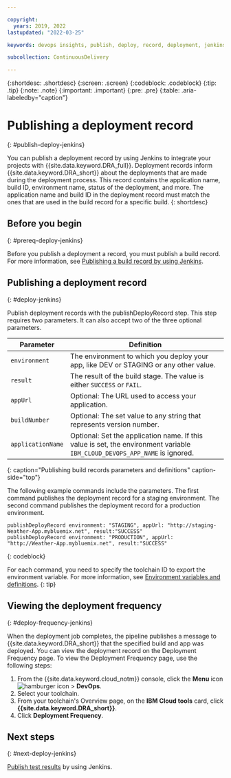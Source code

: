 ```yaml
---

copyright:
  years: 2019, 2022
lastupdated: "2022-03-25"

keywords: devops insights, publish, deploy, record, deployment, jenkins, app

subcollection: ContinuousDelivery

---
```


{:shortdesc: .shortdesc}
{:screen: .screen}
{:codeblock: .codeblock}
{:tip: .tip}
{:note: .note}
{:important: .important}
{:pre: .pre}
{:table: .aria-labeledby="caption"}

# Publishing a deployment record
{: #publish-deploy-jenkins}

You can publish a deployment record by using Jenkins to integrate your projects with {{site.data.keyword.DRA_full}}. Deployment records inform {{site.data.keyword.DRA_short}} about the deployments that are made during the deployment process. This record contains the application name, build ID, environment name, status of the deployment, and more. The application name and build ID in the deployment record must match the ones that are used in the build record for a specific build.
{: shortdesc}


## Before you begin
{: #prereq-deploy-jenkins}

Before you publish a deployment a record, you must publish a build record. For more information, see [Publishing a build record by using Jenkins](/docs/ContinuousDelivery?topic=ContinuousDelivery-publish-build-jenkins).


## Publishing a deployment record 
{: #deploy-jenkins}

Publish deployment records with the publishDeployRecord step. This step requires two parameters. It can also accept two of the three optional parameters.

| Parameter         | Definition                                                                                                                   |
|-------------------|------------------------------------------------------------------------------------------------------------------------------|
| `environment`     | The environment to which you deploy your app, like DEV or STAGING or any other value.                                        |
| `result`          | The result of the build stage. The value is either `SUCCESS` or `FAIL`.                                                      |
| `appUrl`          | Optional: The URL used to access your application.                                                                           |
| `buildNumber`     | Optional: The set value to any string that represents version number.                                                            |
| `applicationName` | Optional: Set the application name. If this value is set, the environment variable `IBM_CLOUD_DEVOPS_APP_NAME` is ignored. |
{: caption="Publishing build records parameters and definitions" caption-side="top"}

The following example commands include the parameters. The first command publishes the deployment record for a staging environment. The second command publishes the deployment record for a production environment.

```text
publishDeployRecord environment: "STAGING", appUrl: "http://staging-Weather-App.mybluemix.net", result:"SUCCESS"
publishDeployRecord environment: "PRODUCTION", appUrl: "http://Weather-App.mybluemix.net", result:"SUCCESS"
```
{: codeblock}

For each command, you need to specify the toolchain ID to export the environment variable. For more information, see [Environment variables and definitions](/docs/ContinuousDelivery?topic=ContinuousDelivery-publish-build-jenkins). 
{: tip} 


## Viewing the deployment frequency
{: #deploy-frequency-jenkins}

When the deployment job completes, the pipeline publishes a message to {{site.data.keyword.DRA_short}} that the specified build and app was deployed. You can view the deployment record on the Deployment Frequency page. To view the Deployment Frequency page, use the following steps:

1. From the {{site.data.keyword.cloud_notm}} console, click the **Menu** icon ![hamburger icon](images/icon_hamburger.svg) > **DevOps**.
2. Select your toolchain.
3. From your toolchain's Overview page, on the **IBM Cloud tools** card, click **{{site.data.keyword.DRA_short}}**.
4. Click **Deployment Frequency**.

## Next steps
{: #next-deploy-jenkins}

[Publish test results](/docs/ContinuousDelivery?topic=ContinuousDelivery-publish-test-jenkins) by using Jenkins.

